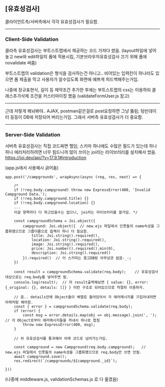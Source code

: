 
## [유효성검사]

클라이언트측/서버측에서 각각 유효성검사가 필요함.

-----------------------------

### Client-Side Validation

클라측 유효성검사는 부트스트랩에서 제공하는 코드 가져다 썼음.
(layout파일에 넣어놓고 new와 edit파일의 폼에 적용시킴,
기본브라우저유효성검사 끄기 위해 폼에 novalidate 써줌)

부트스트랩의 validation은 형식을 검사하는건 아니고..
비어있는 입력칸이 하나라도 있으면 폼 제출을 막고
사용자가 알수있도록 화면에 예쁘게 피드백해주는거임.

나중에 정규표현식, 길이 등 제약조건 추가한 후에는
부트스트랩의 css는 이용하되 클래스추가삭제 조건을 커스터마이징 했음
(validateFormUser.js 참고)

-----------------------------

근데 저렇게 해놔봐야.. AJAX, postman같은걸로 post요청하면 그냥 뚫림;
텅빈데이터 등등이 DB에 저장되어 버리는거임.
그래서 서버측 유효성검사가 더 중요함.

-----------------------------

### Server-Side Validation

서버측 유효성검사는 직접 코드짜면 헬임;
스키마 하나에도 수많은 필드가 있는데 하나하나 에러처리하려면 너무 힘드니까
많이 쓰이는 joi라는 라이브러리를 설치해서 썼음.
https://joi.dev/api/?v=17.9.1#introduction


(app.js에서 사용예시 긁어옴)

    app.post('/campgrounds', wrapAsync(async (req, res, next) => {

        /*
        if (!req.body.campground) throw new ExpressError(400, 'Invalid Campground Data.');
        if (!req.body.campground.title) {}
        if (!req.body.campground.location) {}
        ...
        이걸 항목마다 다 하고있을수는 없으니, joi라는 라이브러리를 쓸거임. */

        const campgroundSchema = Joi.object({ 
            campground: Joi.object({  // new.ejs 파일에서 인풋들의 name속성을 그룹화했으므로 그룹이름으로 옵젝이 하나 더 필요함.
                title: Joi.string().required(),
                location: Joi.string().required(),
                image: Joi.string().required(),
                price: Joi.number().required().min(0),
                description: Joi.string().required()
            }).required()  // 이 스키마는 몽고DB랑 아무상관 없음-_-;
        })

        const result = campgroundSchema.validate(req.body);    // 유효성검사대상으로는 req.body를 넣어주면 됨.
        console.log(result);  // 저 result출력해보면 { value: {}, error: {_original: {}, details: []} } 이런 구조로 되어있으므로 적절히 이용하자.

        // 음.. details안에 Object들이 배열로 들어있어서 각 에러메시지를 끄집어내려면 아래처럼 해야함.
        const { error } = campgroundSchema.validate(req.body);
        if (error) {
            const msg = error.details.map(obj => obj.message).join(', '); // 각 Object로부터 에러메시지들을 꺼내서 하나로 합침
            throw new ExpressError(400, msg);
        }

        // 위 유효성검사를 통과해야 아래 코드로 넘어가는거임.

        const campground = new Campground(req.body.campground);   // new.ejs 파일에서 인풋들의 name속성을 그룹화했으므로 req.body만 쓰면 안됨.
        await campground.save();
        res.redirect(`/campgrounds/${campground._id}`);

    }))

(나중에 middleware.js, validationSchemas.js 로 다 옮겼음)
